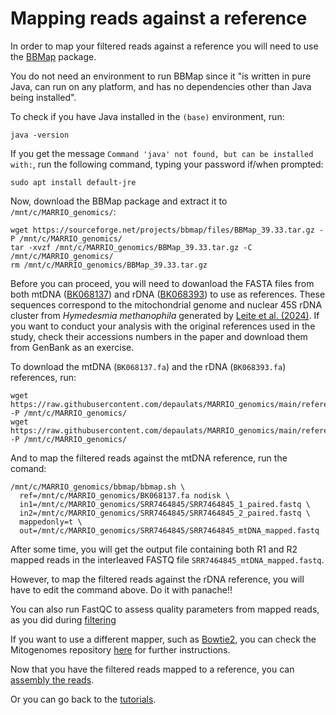 # Mapping reads against a reference

In order to map your filtered reads against a reference you will need to use the [BBMap](https://sourceforge.net/projects/bbmap/) package.

You do not need an environment to run BBMap since it "is written in pure Java, can run on any platform, and has no dependencies other than Java being installed".

To check if you have Java installed in the `(base)` environment, run:

```
java -version
```

If you get the message `Command 'java' not found, but can be installed with:`, run the following command, typing your password if/when prompted:

```
sudo apt install default-jre
```

Now, download the BBMap package and extract it to `/mnt/c/MARRIO_genomics/`:

```
wget https://sourceforge.net/projects/bbmap/files/BBMap_39.33.tar.gz -P /mnt/c/MARRIO_genomics/
tar -xvzf /mnt/c/MARRIO_genomics/BBMap_39.33.tar.gz -C /mnt/c/MARRIO_genomics/
rm /mnt/c/MARRIO_genomics/BBMap_39.33.tar.gz
```

Before you can proceed, you will need to dowanload the FASTA files from both mtDNA ([BK068137](https://www.ncbi.nlm.nih.gov/nuccore/BK068137)) and rDNA ([BK068393](https://www.ncbi.nlm.nih.gov/nuccore/BK068393)) to use as references. These sequences correspond to the mitochondrial genome and nuclear 45S rDNA cluster from *Hymedesmia methanophila* generated by [Leite et al. (2024)](https://doi.org/10.1007/s12041-024-01485-7). If you want to conduct your analysis with the original references used in the study, check their accessions numbers in the paper and download them from GenBank as an exercise.

To download the mtDNA (`BK068137.fa`) and the rDNA (`BK068393.fa`) references, run:

```
wget https://raw.githubusercontent.com/depaulats/MARRIO_genomics/main/reference/BK068137.fa  -P /mnt/c/MARRIO_genomics/
wget https://raw.githubusercontent.com/depaulats/MARRIO_genomics/main/reference/BK068393.fa  -P /mnt/c/MARRIO_genomics/
```

And to map the filtered reads against the mtDNA reference, run the comand:

```
/mnt/c/MARRIO_genomics/bbmap/bbmap.sh \
  ref=/mnt/c/MARRIO_genomics/BK068137.fa nodisk \
  in1=/mnt/c/MARRIO_genomics/SRR7464845/SRR7464845_1_paired.fastq \
  in2=/mnt/c/MARRIO_genomics/SRR7464845/SRR7464845_2_paired.fastq \
  mappedonly=t \
  out=/mnt/c/MARRIO_genomics/SRR7464845/SRR7464845_mtDNA_mapped.fastq
```

After some time, you will get the output file containing both R1 and R2 mapped reads in the interleaved FASTQ file `SRR7464845_mtDNA_mapped.fastq`. 

However, to map the filtered reads against the rDNA reference, you will have to edit the command above. Do it with panache!!

You can also run FastQC to assess quality parameters from mapped reads, as you did during [filtering](https://github.com/depaulats/MARRIO_genomics/blob/main/clean.md)

If you want to use a different mapper, such as [Bowtie2](https://github.com/BenLangmead/bowtie2), you can check the Mitogenomes repository [here](https://github.com/depaulats/Mitogenomes/blob/main/bowtie2_mapping.md) for further instructions.

Now that you have the filtered reads mapped to a reference, you can [assembly the reads](https://github.com/depaulats/MARRIO_genomics/blob/main/assemble.md).

Or you can go back to the [tutorials](https://github.com/depaulats/MARRIO_genomics/blob/main/tutorials.md). 
